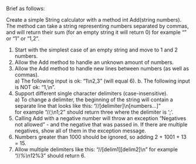 Brief as follows:

Create a simple String calculator with a method int Add(string numbers).
The method can take a string representing numbers separated by commas, and will return their sum (for an empty string it will return 0) for example “” or “1” or “1,2”.
1. Start with the simplest case of an empty string and move to 1 and 2 numbers.
2. Allow the Add method to handle an unknown amount of numbers.
3. Allow the Add method to handle new lines between numbers (as well as commas).
  <br/>a) The following input is ok: “1\n2,3” (will equal 6).
b. The following input is NOT ok: “1,\n”.
4. Support different single character delimiters (case-insensitive).
  <br/>a) To change a delimiter, the beginning of the string will contain a separate line that looks like this: “//[delimiter]\n[numbers…]” <br/> for example “//;\n1;2” should return three where the delimiter is ‘;’.
5. Calling Add with a negative number will throw an exception “Negatives not allowed” - and the negative that was passed in. If there are multiple negatives, show all of them in the exception message.
6. Numbers greater than 1000 should be ignored, so adding 2 + 1001 + 13 = 15.
7. Allow multiple delimiters like this: “//[delim1][delim2]\n” for example “//*%\n1*2%3” should return 6.
